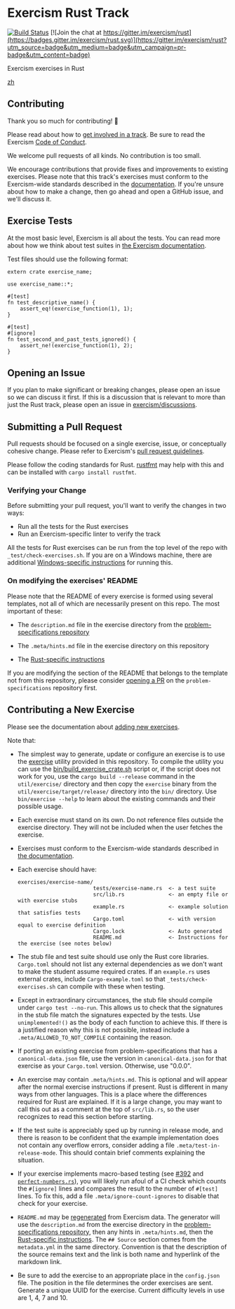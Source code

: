 # Exercism Rust Track

[![Build Status](https://travis-ci.org/exercism/rust.svg?branch=master)](https://travis-ci.org/exercism/rust)
[![Join the chat at https://gitter.im/exercism/rust](https://badges.gitter.im/exercism/rust.svg)](https://gitter.im/exercism/rust?utm_source=badge&utm_medium=badge&utm_campaign=pr-badge&utm_content=badge)

Exercism exercises in Rust

[zh](http://llever.com/exercism-rust-zh)

## Contributing

Thank you so much for contributing! :tada:

Please read about how to [get involved in a track](https://github.com/exercism/docs/tree/master/contributing-to-language-tracks). Be sure to read the Exercism [Code of Conduct](https://exercism.io/code-of-conduct).

We welcome pull requests of all kinds. No contribution is too small.

We encourage contributions that provide fixes and improvements to existing exercises. Please note that this track's exercises must conform to the Exercism-wide standards described in the [documentation](https://github.com/exercism/docs/tree/master/language-tracks/exercises). If you're unsure about how to make a change, then go ahead and open a GitHub issue, and we'll discuss it.

## Exercise Tests

At the most basic level, Exercism is all about the tests. You can read more about how we think about test suites in [the Exercism documentation](https://github.com/exercism/docs/blob/master/language-tracks/exercises/anatomy/test-suites.md).

Test files should use the following format:

```
extern crate exercise_name;

use exercise_name::*;

#[test]
fn test_descriptive_name() {
    assert_eq!(exercise_function(1), 1);
}

#[test]
#[ignore]
fn test_second_and_past_tests_ignored() {
    assert_ne!(exercise_function(1), 2);
}
```

## Opening an Issue

If you plan to make significant or breaking changes, please open an issue so we can discuss it first. If this is a discussion that is relevant to more than just the Rust track, please open an issue in [exercism/discussions](https://github.com/exercism/discussions/issues).

## Submitting a Pull Request

Pull requests should be focused on a single exercise, issue, or conceptually cohesive change. Please refer to Exercism's [pull request guidelines](https://github.com/exercism/docs/blob/master/contributing/pull-request-guidelines.md).

Please follow the coding standards for Rust.  [rustfmt](https://github.com/nrc/rustfmt) may help with this
and can be installed with `cargo install rustfmt`.

### Verifying your Change

Before submitting your pull request, you'll want to verify the changes in two ways:

* Run all the tests for the Rust exercises
* Run an Exercism-specific linter to verify the track

All the tests for Rust exercises can be run from the top level of the repo with `_test/check-exercises.sh`. If you are on a Windows machine, there are additional [Windows-specific instructions](_test/WINDOWS_README.md) for running this.

### On modifying the exercises' README

Please note that the README of every exercise is formed using several templates, not all of which are necessarily present on this repo. The most important of these:

- The `description.md` file in the exercise directory from the [problem-specifications repository](https://github.com/exercism/problem-specifications/tree/master/exercises)

- The `.meta/hints.md` file in the exercise directory on this repository

- The [Rust-specific instructions](https://github.com/exercism/rust/blob/master/config/exercise-readme-insert.md)

If you are modifying the section of the README that belongs to the template not from this repository, please consider [opening a PR](https://github.com/exercism/problem-specifications/pulls) on the `problem-specifications` repository first.

## Contributing a New Exercise

Please see the documentation about [adding new exercises](https://github.com/exercism/docs/blob/master/you-can-help/make-up-new-exercises.md).

Note that:

- The simplest way to generate, update or configure an exercise is to use the [exercise](https://github.com/exercism/rust/tree/master/util/exercise) utility provided in this repository. To compile the utility you can use the [bin/build_exercise_crate.sh](https://github.com/exercism/rust/tree/master/bin/build_exercise_crate.sh) script or, if the script does not work for you, use the `cargo build --release` command in the `util/exercise/` directory and then copy the `exercise` binary from the `util/exercise/target/release/` directory into the `bin/` directory. Use `bin/exercise --help` to learn about the existing commands and their possible usage.

- Each exercise must stand on its own. Do not reference files outside the exercise directory. They will not be included when the user fetches the exercise.

- Exercises must conform to the Exercism-wide standards described in [the documentation](https://github.com/exercism/docs/tree/master/language-tracks/exercises).

- Each exercise should have:

      exercises/exercise-name/
                              tests/exercise-name.rs  <- a test suite
                              src/lib.rs              <- an empty file or with exercise stubs
                              example.rs              <- example solution that satisfies tests
                              Cargo.toml              <- with version equal to exercise definition
                              Cargo.lock              <- Auto generated
                              README.md               <- Instructions for the exercise (see notes below)

- The stub file and test suite should use only the Rust core libraries. `Cargo.toml` should not list any external dependencies as we don't want to make the student assume required crates. If an `example.rs` uses external crates, include `Cargo-example.toml` so that `_tests/check-exercises.sh` can compile with these when testing.

- Except in extraordinary circumstances, the stub file should compile under `cargo test --no-run`.
  This allows us to check that the signatures in the stub file match the signatures expected by the tests.
  Use `unimplemented!()` as the body of each function to achieve this.
  If there is a justified reason why this is not possible, instead include a `.meta/ALLOWED_TO_NOT_COMPILE` containing the reason.

- If porting an existing exercise from problem-specifications that has a `canonical-data.json` file, use the version in `canonical-data.json` for that exercise as your `Cargo.toml` version.  Otherwise, use "0.0.0".

- An exercise may contain `.meta/hints.md`.  This is optional and will appear after the normal exercise
  instructions if present.  Rust is different in many ways from other languages.  This is a place where the differences required for Rust are explained.  If it is a large change, you may want to call this out as a comment at the top of `src/lib.rs`, so the user recognizes to read this section before starting.

- If the test suite is appreciably sped up by running in release mode, and there is reason to be confident that the example implementation does not contain any overflow errors, consider adding a file `.meta/test-in-release-mode`. This should contain brief comments explaining the situation.

- If your exercise implements macro-based testing (see [#392](https://github.com/exercism/rust/issues/392#issuecomment-343865993) and [`perfect-numbers.rs`](https://github.com/exercism/rust/blob/master/exercises/perfect-numbers/tests/perfect-numbers.rs)), you will likely run afoul of a CI check which counts the `#[ignore]` lines and compares the result to the number of `#[test]` lines. To fix this, add a file `.meta/ignore-count-ignores` to disable that check for your exercise.

- `README.md` may be [regenerated](https://github.com/exercism/docs/blob/master/maintaining-a-track/regenerating-exercise-readmes.md) from Exercism data. The generator will use the `description.md` from the exercise directory in the [problem-specifications repository](https://github.com/exercism/problem-specifications/tree/master/exercises), then any hints in `.meta/hints.md`, then the [Rust-specific instructions](https://github.com/exercism/rust/blob/master/config/exercise-readme-insert.md). The `## Source` section comes from the `metadata.yml` in the same directory.  Convention is that the description of the source remains text and the link is both name and hyperlink of the markdown link.

- Be sure to add the exercise to an appropriate place in the `config.json` file.  The position in the file determines the order exercises are sent.   Generate a unique UUID for the exercise.  Current difficulty levels in use are 1, 4, 7 and 10.
